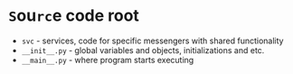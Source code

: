 # `S`ou`rc`e code root

- `svc` - services, code for specific messengers with shared functionality
- `__init__.py` - global variables and objects, initializations and etc.
- `__main__.py` - where program starts executing